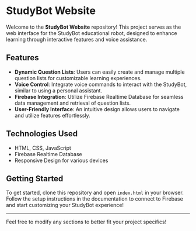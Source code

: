 ﻿
# StudyBot Website

Welcome to the **StudyBot Website** repository! This project serves as the web interface for the StudyBot educational robot, designed to enhance learning through interactive features and voice assistance. 

## Features

- **Dynamic Question Lists**: Users can easily create and manage multiple question lists for customizable learning experiences.
- **Voice Control**: Integrate voice commands to interact with the StudyBot, similar to using a personal assistant.
- **Firebase Integration**: Utilize Firebase Realtime Database for seamless data management and retrieval of question lists.
- **User-Friendly Interface**: An intuitive design allows users to navigate and utilize features effortlessly.

## Technologies Used

- HTML, CSS, JavaScript
- Firebase Realtime Database
- Responsive Design for various devices

## Getting Started

To get started, clone this repository and open `index.html` in your browser. Follow the setup instructions in the documentation to connect to Firebase and start customizing your StudyBot experience!

---

Feel free to modify any sections to better fit your project specifics!
